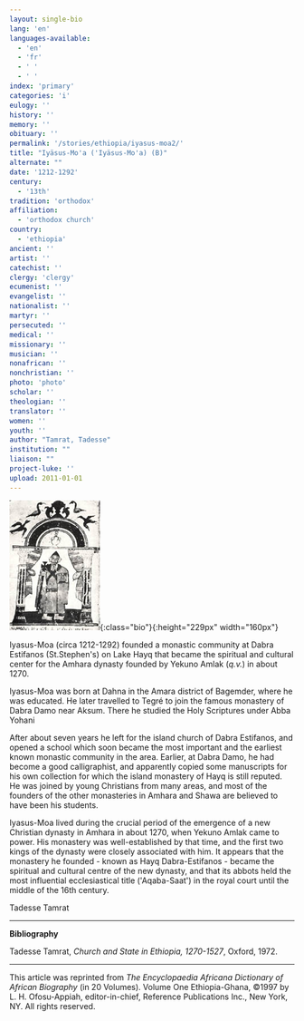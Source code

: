 ```yaml
---
layout: single-bio
lang: 'en'
languages-available:
  - 'en'
  - 'fr'
  - ' '
  - ' '
index: 'primary'
categories: 'i'
eulogy: ''
history: ''
memory: ''
obituary: ''
permalink: '/stories/ethiopia/iyasus-moa2/'
title: "Iyäsus-Mo'a ('Iyäsus-Mo'a) (B)"
alternate: ""
date: '1212-1292'
century:
  - '13th'
tradition: 'orthodox'
affiliation:
  - 'orthodox church'
country:
  - 'ethiopia'
ancient: ''
artist: ''
catechist: ''
clergy: 'clergy'
ecumenist: ''
evangelist: ''
nationalist: ''
martyr: ''
persecuted: ''
medical: ''
missionary: ''
musician: ''
nonafrican: ''
nonchristian: ''
photo: 'photo'
scholar: ''
theologian: ''
translator: ''
women: ''
youth: ''
author: "Tamrat, Tadesse"
institution: ""
liaison: ""
project-luke: ''
upload: 2011-01-01
---
```


![Iyasus Moa](/images/bio-pics/ethiopia/iyasus-moa2/Iyasus-moa-small.jpg){:class="bio"}{:height="229px" width="160px"}

Iyasus-Moa (circa 1212-1292) founded a monastic community at Dabra Estifanos (St.Stephen's) on Lake Hayq that became the spiritual and cultural center for the Amhara dynasty founded by Yekuno Amlak (*q.v.*) in about 1270.

Iyasus-Moa was born at Dahna in the Amara district of Bagemder, where he was educated. He later travelled to Tegré to join the famous monastery of Dabra Damo near Aksum. There he studied the Holy Scriptures under Abba Yohani

After about seven years he left for the island church of Dabra Estifanos, and opened a school which soon became the most important and the earliest known monastic community in the area. Earlier, at Dabra Damo, he had become a good calligraphist, and apparently copied some manuscripts for his own collection for which the island monastery of Hayq is still reputed. He was joined by young Christians from many areas, and most of the founders of the other monasteries in Amhara and Shawa are believed to have been his students.

Iyasus-Moa lived during the crucial period of the emergence of a new Christian dynasty in Amhara in about 1270, when Yekuno Amlak came to power. His monastery was well-established by that time, and the first two kings of the dynasty were closely associated with him. It appears that the monastery he founded - known as Hayq Dabra-Estifanos - became the spiritual and cultural centre of the new dynasty, and that its abbots held the most influential ecclesiastical title ('Aqaba-Saat') in the royal court until the middle of the 16th century.

Tadesse Tamrat

---

**Bibliography**

Tadesse Tamrat, *Church and State in Ethiopia, 1270-1527*, Oxford, 1972.

---

This article was reprinted from *The Encyclopaedia Africana Dictionary of African Biography* (in 20 Volumes). Volume One Ethiopia-Ghana, &copy;1997 by L. H. Ofosu-Appiah, editor-in-chief, Reference Publications Inc., New York, NY. All rights reserved.
